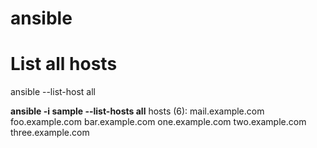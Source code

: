 # ansible

# List all hosts
ansible --list-host all

**ansible -i sample --list-hosts all**
  hosts (6):
    mail.example.com
    foo.example.com
    bar.example.com
    one.example.com
    two.example.com
    three.example.com
